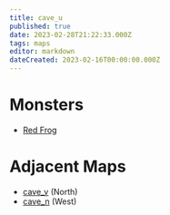 ```yaml
---
title: cave_u
published: true
date: 2023-02-28T21:22:33.000Z
tags: maps
editor: markdown
dateCreated: 2023-02-16T00:00:00.000Z
---
```



# Monsters
 * [Red Frog](/monsters/red-frog)

# Adjacent Maps
 * [cave_v](/maps/cave_v) (North)
 * [cave_n](/maps/cave_n) (West)
